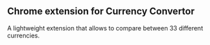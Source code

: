 ## Chrome extension for Currency Convertor 
A lightweight extension that allows to compare between 33 different currencies.